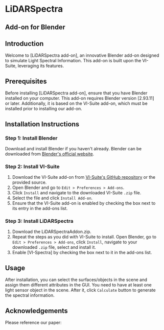 # LiDARSpectra
## Add-on for Blender

## Introduction
Welcome to [LiDARSpectra add-on], an innovative Blender add-on designed to simulate Light Spectral Information. This add-on is built upon the VI-Suite, leveraging its features.

## Prerequisites
Before installing [LiDARSpectra add-on], ensure that you have Blender installed on your computer. This add-on requires Blender version [2.93.11] or later. Additionally, it is based on the VI-Suite add-on, which must be installed prior to installing our add-on.

## Installation Instructions

### Step 1: Install Blender
Download and install Blender if you haven't already. Blender can be downloaded from [Blender's official website](https://www.blender.org/download/).

### Step 2: Install VI-Suite
1. Download the VI-Suite add-on from [VI-Suite's GitHub repository](https://github.com/rgsouthall/vi-suite06) or the provided source.
2. Open Blender and go to `Edit > Preferences > Add-ons`.
3. Click `Install` and navigate to the downloaded VI-Suite `.zip` file.
4. Select the file and click `Install Add-on`.
5. Ensure that the VI-Suite add-on is enabled by checking the box next to its entry in the add-ons list.

### Step 3: Install LiDARSpectra
1. Download the LiDARSpectraAddon.zip.
2. Repeat the steps as you did with VI-Suite to install. Open Blender, go to `Edit > Preferences > Add-ons`, click `Install`, navigate to your downloaded `.zip` file, select and install it.
3. Enable [VI-Spectra] by checking the box next to it in the add-ons list.

## Usage
After installation, you can select the surfaces/objects in the scene and assign them different attributes in the GUI. You need to have at least one light sensor object in the scene. After it, click `Calculate` button to generate the spectral information.


## Acknowledgements
Please reference our paper:
